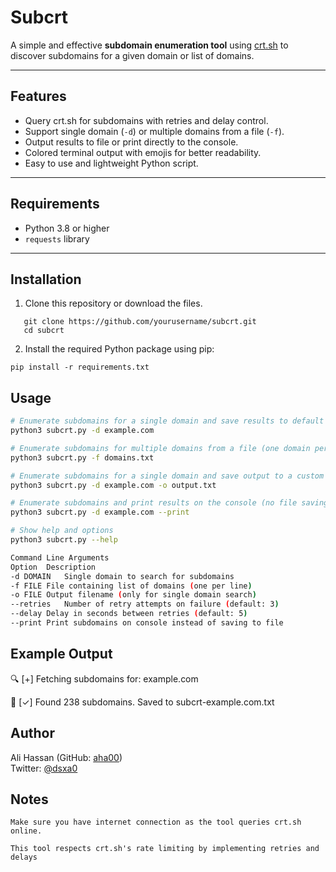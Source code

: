 # Subcrt

A simple and effective **subdomain enumeration tool** using [crt.sh](https://crt.sh/) to discover subdomains for a given domain or list of domains.

---

## Features

- Query crt.sh for subdomains with retries and delay control.
- Support single domain (`-d`) or multiple domains from a file (`-f`).
- Output results to file or print directly to the console.
- Colored terminal output with emojis for better readability.
- Easy to use and lightweight Python script.

---

## Requirements

- Python 3.8 or higher
- `requests` library

---

## Installation

1. Clone this repository or download the files.
```
   git clone https://github.com/yourusername/subcrt.git
   cd subcrt
```


2. Install the required Python package using pip:

```
pip install -r requirements.txt
```

## Usage
```bash
# Enumerate subdomains for a single domain and save results to default file
python3 subcrt.py -d example.com

# Enumerate subdomains for multiple domains from a file (one domain per line)
python3 subcrt.py -f domains.txt

# Enumerate subdomains for a single domain and save output to a custom file
python3 subcrt.py -d example.com -o output.txt

# Enumerate subdomains and print results on the console (no file saving)
python3 subcrt.py -d example.com --print

# Show help and options
python3 subcrt.py --help

Command Line Arguments
Option	Description
-d DOMAIN	Single domain to search for subdomains
-f FILE	File containing list of domains (one per line)
-o FILE	Output filename (only for single domain search)
--retries	Number of retry attempts on failure (default: 3)
--delay	Delay in seconds between retries (default: 5)
--print	Print subdomains on console instead of saving to file
```

## Example Output

🔍 [+] Fetching subdomains for: example.com

📁 [✓] Found 238 subdomains. Saved to subcrt-example.com.txt


## Author

Ali Hassan (GitHub: [aha00](https://github.com/ahali00))  
Twitter: [@dsxa0](https://twitter.com/dsxa0)


## Notes

    Make sure you have internet connection as the tool queries crt.sh online.

    This tool respects crt.sh's rate limiting by implementing retries and delays
